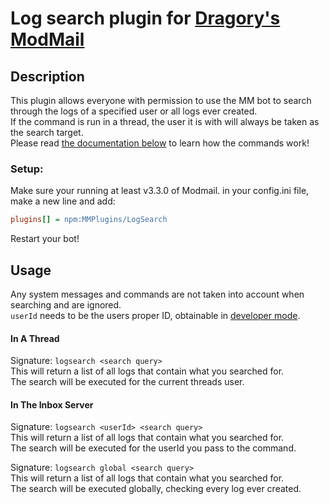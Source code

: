 # Log search plugin for [Dragory's ModMail](https://github.com/dragory/modmailbot)

## Description
This plugin allows everyone with permission to use the MM bot to search through the logs of a specified user or all logs ever created.  
If the command is run in a thread, the user it is with will always be taken as the search target.  
Please read [the documentation below](#usage) to learn how the commands work!  

### Setup:
Make sure your running at least v3.3.0 of Modmail.
in your config.ini file, make a new line and add:  
```ini
plugins[] = npm:MMPlugins/LogSearch
```
Restart your bot!

## Usage
Any system messages and commands are not taken into account when searching and are ignored.  
`userId` needs to be the users proper ID, obtainable in [developer mode](https://support.discord.com/hc/en-us/articles/206346498-Where-can-I-find-my-User-Server-Message-ID-).

#### In A Thread
Signature: `logsearch <search query>`  
This will return a list of all logs that contain what you searched for.  
The search will be executed for the current threads user.

#### In The Inbox Server
Signature: `logsearch <userId> <search query>`  
This will return a list of all logs that contain what you searched for.  
The search will be executed for the userId you pass to the command.  
  
Signature: `logsearch global <search query>`  
This will return a list of all logs that contain what you searched for.  
The search will be executed globally, checking every log ever created.
